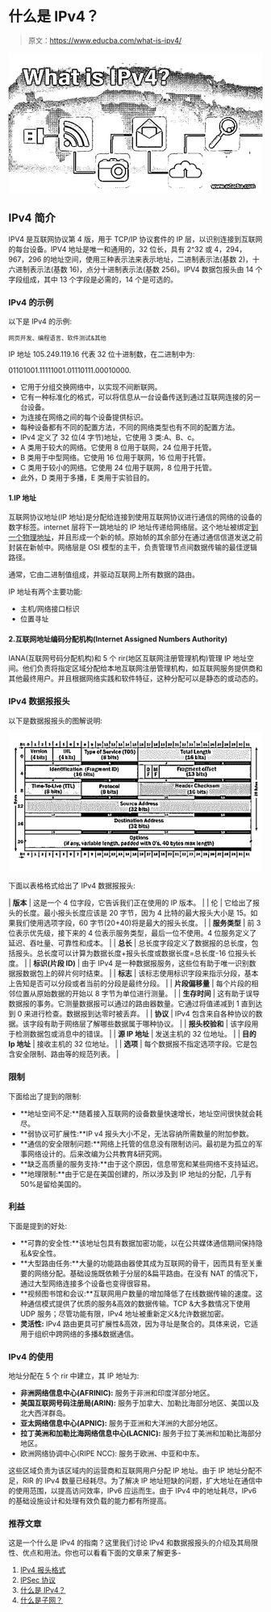 # 什么是 IPv4？

> 原文：<https://www.educba.com/what-is-ipv4/>

![What is IPv4?](img/f5d7f4452ce3d99bed2620c312aa549b.png)



## IPv4 简介

IPV4 是互联网协议第 4 版，用于 TCP/IP 协议套件的 IP 层，以识别连接到互联网的每台设备。IPV4 地址是唯一和通用的，32 位长，具有 2^32 或 4，294，967，296 的地址空间，使用三种表示法来表示地址，二进制表示法(基数 2)，十六进制表示法(基数 16)，点分十进制表示法(基数 256)。IPV4 数据包报头由 14 个字段组成，其中 13 个字段是必需的，14 个是可选的。

### IPv4 的示例

以下是 IPv4 的示例:

<small>网页开发、编程语言、软件测试&其他</small>

IP 地址 105.249.119.16 代表 32 位十进制数，在二进制中为:

01101001.11111001.01110111.00010000.

*   它用于分组交换网络中，以实现不间断联网。
*   它有一种标准化的格式，可以将信息从一台设备传送到通过互联网连接的另一台设备。
*   为连接在网络之间的每个设备提供标识。
*   每种设备都有不同的配置方法，不同的网络类型也有不同的配置方法。
*   IPv4 定义了 32 位(4 字节)地址，它使用 3 类:A、B、c。
*   A 类用于较大的网络。它使用 8 位用于联网，24 位用于托管。
*   B 类用于中型网络。它使用 16 位用于联网，16 位用于托管。
*   C 类用于较小的网络。它使用 24 位用于联网，8 位用于托管。
*   此外，D 类用于多播，E 类用于实验目的。

#### 1.IP 地址

互联网协议地址(IP 地址)是分配给连接到使用互联网协议进行通信的网络的设备的数字标签。internet 层将下一跳地址的 IP 地址传递给网络层。这个地址被绑定[到一个物理地址](https://www.educba.com/what-is-a-physical-address/)，并且形成一个新的帧。原始帧的其余部分在通过通信信道发送之前封装在新帧中。网络层是 OSI 模型的主干，负责管理节点间数据传输的最佳逻辑路径。

通常，它由二进制值组成，并驱动互联网上所有数据的路由。

IP 地址有两个主要功能:

*   主机/网络接口标识
*   位置寻址

#### 2.互联网地址编码分配机构(Internet Assigned Numbers Authority)

IANA(互联网号码分配机构)和 5 个 rir(地区互联网注册管理机构)管理 IP 地址空间。他们负责将指定区域分配给本地互联网注册管理机构，如互联网服务提供商和其他最终用户。并且根据网络实践和软件特征，这种分配可以是静态的或动态的。

### IPv4 数据报报头

以下是数据报报头的图解说明:

![What is IPV4BW](img/63e9d4d7ded238dd2419a9861304bc27.png)



下面以表格格式给出了 IPv4 数据报报头:

| **版本** | 这是一个 4 位字段，它告诉我们正在使用的 IP 版本。 |
| 伦 | 它给出了报头的长度。最小报头长度应该是 20 字节，因为 4 比特的最大报头大小是 15。如果我们使用选项字段，60 字节(20+40)将是最大的报头长度。 |
| **服务类型** | 前 3 位表示优先级，接下来的 4 位表示服务类型，最后一位不使用。4 位服务定义了延迟、吞吐量、可靠性和成本。 |
| **总长** | 总长度字段定义了数据报的总长度，包括报头。总长度可以计算为数据长度+报头长度或数据长度=总长度-16 位报头长度。 |
| **标识(片段 ID)** | 由于 IPv4 是一种数据报服务，这些位有助于唯一识别数据报数据包上的碎片何时结束。 |
| **标志** | 该标志使用标识字段来指示分段，基本上告知是否可以分段或者当前的分段是最终分段。 |
| **片段偏移量** | 每个片段的相邻位置从原始数据的开始以 8 字节为单位进行测量。 |
| **生存时间** | 这有助于误导数据报的事务。它测量数据报可以通过的路由器数量。它通过将值递减到 1 直到达到 0 来进行检查。数据报到达零时被丢弃。 |
| **协议** | IPv4 包含来自各种协议的数据。该字段有助于网络层了解哪些数据属于哪种协议。 |
| **报头校验和** | 该字段用于检测数据包或消息中的错误。 |
| **源 IP 地址** | 发送主机的 32 位地址。 |
| **目的 Ip 地址** | 接收主机的 32 位地址。 |
| **选项** | 每个数据报不指定选项字段。它是包含安全限制、路由等的规范列表。 |

### 限制

下面给出了提到的限制:

*   **地址空间不足:**随着接入互联网的设备数量快速增长，地址空间很快就会耗尽。
*   **弱协议可扩展性:**IP v4 报头大小不足，无法容纳所需数量的附加参数。
*   **通信的安全限制问题:**网络上托管的信息没有限制访问。最初是为孤立的军事网络设计的。后来改编为公共教育&研究网。
*   **缺乏高质量的服务支持:**由于这个原因，信息带宽和某些网络不支持延迟。
*   **地理限制:**由于它是在美国创建的，所以涉及到 IP 地址的分配，几乎有 50%是留给美国的。

### 利益

下面是提到的好处:

*   **可靠的安全性:**该地址包具有数据加密功能，以在公共媒体通信期间保持隐私&安全性。
*   **大型路由任务:**大量的功能路由器使其成为互联网的骨干，因而具有至关重要的网络分配。基础设施既依赖于分层的&扁平路由。在没有 NAT 的情况下，通过大型网络连接多个设备也变得很容易。
*   **视频图书馆和会议:**互联网用户数量的增加降低了在线数据传输的速度。这种通信模式提供了优质的服务&高效的数据传输。TCP &大多数情况下使用 UDP 服务；尽管功能有限，IPv4 地址被重新定义&允许数据加密。
*   **灵活性:** IPv4 路由更具可扩展性&高效，因为寻址是聚合的。具体来说，它适用于组织中跨网络的多播&数据通信。

### IPv4 的使用

地址分配在 5 个 rir 中建立，其 IP 地址为:

*   **非洲网络信息中心(AFRINIC):** 服务于非洲和印度洋部分地区。
*   **美国互联网号码注册局(ARIN):** 服务于加拿大、加勒比海部分地区、美国以及北大西洋群岛。
*   **亚太网络信息中心(APNIC):** 服务于亚洲和大洋洲的大部分地区。
*   **拉丁美洲和加勒比海网络信息中心(LACNIC):** 服务于拉丁美洲和加勒比海部分地区。
*   欧洲网络协调中心(RIPE NCC): 服务于欧洲、中亚和中东。

这些区域负责为该区域内的运营商和互联网用户分配 IP 地址。由于 IP 地址分配不足，RIR 的 IPv4 数量已经耗尽。为了解决 IP 地址短缺的问题，扩大地址在通信中的使用范围，以提高访问效率，IPv6 应运而生。由于 IPv4 中的地址耗尽，IPv6 的基础设施设计和处理有效负载的能力都有所提高。

### 推荐文章

这是一个什么是 IPv4 的指南？这里我们讨论 IPv4 和数据报报头的介绍及其局限性、优点和用法。你也可以看看下面的文章来了解更多-

1.  [IPv4 报头格式](https://www.educba.com/ipv4-header-format/)
2.  [IPSec 协议](https://www.educba.com/ipsec-protocol/)
3.  [什么是 IPv4？](https://www.educba.com/what-is-ipv4/)
4.  [什么是子网？](https://www.educba.com/what-is-subnet/)






